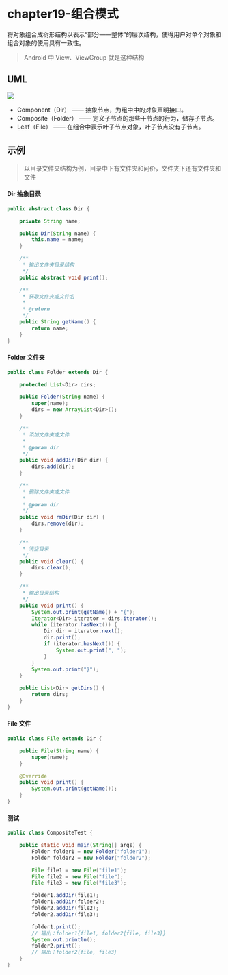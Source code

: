 # chapter19-组合模式

将对象组合成树形结构以表示“部分——整体”的层次结构，使得用户对单个对象和组合对象的使用具有一致性。

> Android 中 View、ViewGroup 就是这种结构
## UML

![](https://raw.githubusercontent.com/onlylemi/res/master/dp_composite_uml.png)

* Component（Dir） —— 抽象节点，为组中中的对象声明接口。
* Composite（Folder） —— 定义子节点的那些干节点的行为，储存子节点。
* Leaf（File） —— 在组合中表示叶子节点对象，叶子节点没有子节点。

## 示例

> 以目录文件夹结构为例，目录中下有文件夹和问价，文件夹下还有文件夹和文件

#### Dir 抽象目录

```java
public abstract class Dir {

    private String name;

    public Dir(String name) {
        this.name = name;
    }

    /**
     * 输出文件夹目录结构
     */
    public abstract void print();

    /**
     * 获取文件夹或文件名
     *
     * @return
     */
    public String getName() {
        return name;
    }
}
```

#### Folder 文件夹

```java
public class Folder extends Dir {

    protected List<Dir> dirs;

    public Folder(String name) {
        super(name);
        dirs = new ArrayList<Dir>();
    }

    /**
     * 添加文件夹或文件
     *
     * @param dir
     */
    public void addDir(Dir dir) {
        dirs.add(dir);
    }

    /**
     * 删除文件夹或文件
     *
     * @param dir
     */
    public void rmDir(Dir dir) {
        dirs.remove(dir);
    }

    /**
     * 清空目录
     */
    public void clear() {
        dirs.clear();
    }

    /**
     * 输出目录结构
     */
    public void print() {
        System.out.print(getName() + "{");
        Iterator<Dir> iterator = dirs.iterator();
        while (iterator.hasNext()) {
            Dir dir = iterator.next();
            dir.print();
            if (iterator.hasNext()) {
                System.out.print(", ");
            }
        }
        System.out.print("}");
    }

    public List<Dir> getDirs() {
        return dirs;
    }
}
```

#### File 文件

```java
public class File extends Dir {

    public File(String name) {
        super(name);
    }

    @Override
    public void print() {
        System.out.print(getName());
    }
}
```

#### 测试

```java
public class CompositeTest {

    public static void main(String[] args) {
        Folder folder1 = new Folder("folder1");
        Folder folder2 = new Folder("folder2");

        File file1 = new File("file1");
        File file2 = new File("file");
        File file3 = new File("file3");

        folder1.addDir(file1);
        folder1.addDir(folder2);
        folder2.addDir(file2);
        folder2.addDir(file3);

        folder1.print();
        // 输出：folder1{file1, folder2{file, file3}}
        System.out.println();
        folder2.print();
        // 输出：folder2{file, file3}
    }
}
```

